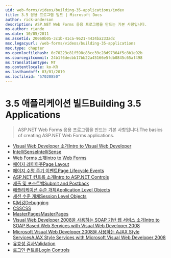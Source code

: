 ```yaml
---
uid: web-forms/videos/building-35-applications/index
title: 3.5 응용 프로그램 빌드 | Microsoft Docs
author: rick-anderson
description: ASP.NET Web Forms 응용 프로그램을 만드는 기본 사항입니다.
ms.author: riande
ms.date: 10/05/2011
ms.assetid: 20060b05-3c1b-41ca-9621-4434ba233adc
msc.legacyurl: /web-forms/videos/building-35-applications
msc.type: chapter
ms.openlocfilehash: 0c70223c81f598c83cc39c28d97364f5c8b1e92b
ms.sourcegitcommit: 24b1f6decbb17bb22a45166e5fdb0845c65af498
ms.translationtype: MT
ms.contentlocale: ko-KR
ms.lasthandoff: 03/01/2019
ms.locfileid: "57020850"
---
```

<a name="building-35-applications"></a><span data-ttu-id="fba29-103">3.5 애플리케이션 빌드</span><span class="sxs-lookup"><span data-stu-id="fba29-103">Building 3.5 Applications</span></span>
====================
> <span data-ttu-id="fba29-104">ASP.NET Web Forms 응용 프로그램을 만드는 기본 사항입니다.</span><span class="sxs-lookup"><span data-stu-id="fba29-104">The basics of creating ASP.NET Web Forms applications.</span></span>


- [<span data-ttu-id="fba29-105">Visual Web Developer 소개</span><span class="sxs-lookup"><span data-stu-id="fba29-105">Intro to Visual Web Developer</span></span>](intro-to-visual-web-developer.md)
- [<span data-ttu-id="fba29-106">IntelliSense</span><span class="sxs-lookup"><span data-stu-id="fba29-106">IntelliSense</span></span>](intellisense.md)
- [<span data-ttu-id="fba29-107">Web Forms 소개</span><span class="sxs-lookup"><span data-stu-id="fba29-107">Intro to Web Forms</span></span>](intro-to-web-forms.md)
- [<span data-ttu-id="fba29-108">페이지 레이아웃</span><span class="sxs-lookup"><span data-stu-id="fba29-108">Page Layout</span></span>](page-layout.md)
- [<span data-ttu-id="fba29-109">페이지 수명 주기 이벤트</span><span class="sxs-lookup"><span data-stu-id="fba29-109">Page Lifecycle Events</span></span>](page-lifecycle-events.md)
- [<span data-ttu-id="fba29-110">ASP.NET 컨트롤 소개</span><span class="sxs-lookup"><span data-stu-id="fba29-110">Intro to ASP.NET Controls</span></span>](intro-to-aspnet-controls.md)
- [<span data-ttu-id="fba29-111">제출 및 포스트백</span><span class="sxs-lookup"><span data-stu-id="fba29-111">Submit and Postback</span></span>](submit-and-postback.md)
- [<span data-ttu-id="fba29-112">애플리케이션 수준 개체</span><span class="sxs-lookup"><span data-stu-id="fba29-112">Application Level Objects</span></span>](application-level-objects.md)
- [<span data-ttu-id="fba29-113">세션 수준 개체</span><span class="sxs-lookup"><span data-stu-id="fba29-113">Session Level Objects</span></span>](session-level-objects.md)
- [<span data-ttu-id="fba29-114">디버깅</span><span class="sxs-lookup"><span data-stu-id="fba29-114">Debugging</span></span>](debugging.md)
- [<span data-ttu-id="fba29-115">CSS</span><span class="sxs-lookup"><span data-stu-id="fba29-115">CSS</span></span>](css.md)
- [<span data-ttu-id="fba29-116">MasterPages</span><span class="sxs-lookup"><span data-stu-id="fba29-116">MasterPages</span></span>](masterpages.md)
- [<span data-ttu-id="fba29-117">Visual Web Developer 2008을 사용하는 SOAP 기반 웹 서비스 소개</span><span class="sxs-lookup"><span data-stu-id="fba29-117">Intro to SOAP Based Web Services with Visual Web Developer 2008</span></span>](an-introduction-to-soap-based-web-services-with-visual-web-developer-2008.md)
- [<span data-ttu-id="fba29-118">Microsoft Visual Web Developer 2008을 사용하는 AJAX Style Services</span><span class="sxs-lookup"><span data-stu-id="fba29-118">AJAX Style Services with Microsoft Visual Web Developer 2008</span></span>](ajax-style-services-with-microsoft-visual-web-developer-2008.md)
- [<span data-ttu-id="fba29-119">유효성 검사</span><span class="sxs-lookup"><span data-stu-id="fba29-119">Validation</span></span>](validation.md)
- [<span data-ttu-id="fba29-120">로그인 컨트롤</span><span class="sxs-lookup"><span data-stu-id="fba29-120">Login Controls</span></span>](login-controls.md)
